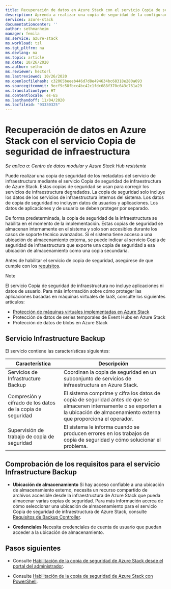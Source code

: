 ```yaml
---
title: Recuperación de datos en Azure Stack con el servicio Copia de seguridad de infraestructura | Microsoft Docs
description: Aprenda a realizar una copia de seguridad de la configuración y los datos de servicio, y a restaurarlos, con el servicio Copia de seguridad de infraestructura.
services: azure-stack
documentationcenter: ''
author: sethmanheim
manager: femila
ms.service: azure-stack
ms.workload: tzl
ms.tgt_pltfrm: na
ms.devlang: na
ms.topic: article
ms.date: 10/26/2020
ms.author: sethm
ms.reviewer: hectorl
ms.lastreviewed: 10/26/2020
ms.openlocfilehash: c32065beeeb446d7d8e494634bc68318e280a693
ms.sourcegitcommit: 9ecf9c58fbcc4bc42c1fdc688f370c643c761a29
ms.translationtype: HT
ms.contentlocale: es-ES
ms.lasthandoff: 11/04/2020
ms.locfileid: "93330325"
---
```

# <a name="recover-data-in-azure-stack-with-the-infrastructure-backup-service"></a>Recuperación de datos en Azure Stack con el servicio Copia de seguridad de infraestructura

*Se aplica a: Centro de datos modular y Azure Stack Hub resistente*

Puede realizar una copia de seguridad de los metadatos del servicio de infraestructura mediante el servicio Copia de seguridad de infraestructura de Azure Stack. Estas copias de seguridad se usan para corregir los servicios de infraestructura degradados. La copia de seguridad solo incluye los datos de los servicios de infraestructura internos del sistema. Los datos de copia de seguridad no incluyen datos de usuarios y aplicaciones. Los datos de aplicaciones y de usuario se deben proteger por separado.

De forma predeterminada, la copia de seguridad de la infraestructura se habilita en el momento de la implementación. Estas copias de seguridad se almacenan internamente en el sistema y solo son accesibles durante los casos de soporte técnico avanzados. Si el sistema tiene acceso a una ubicación de almacenamiento externa, se puede indicar al servicio Copia de seguridad de infraestructura que exporte una copia de seguridad a esa ubicación de almacenamiento como una copia secundaria.

Antes de habilitar el servicio de copia de seguridad, asegúrese de que cumple con los [requisitos](../../operator/azure-stack-backup-reference.md#backup-controller-requirements).

> [!NOTE]
> El servicio Copia de seguridad de infraestructura no incluye aplicaciones ni datos de usuario. Para más información sobre cómo proteger las aplicaciones basadas en máquinas virtuales de IaaS, consulte los siguientes artículos:
>
> - [Protección de máquinas virtuales implementadas en Azure Stack](../../user/azure-stack-manage-vm-protect.md)
> - Protección de datos de series temporales de Event Hubs en Azure Stack
> - Protección de datos de blobs en Azure Stack

## <a name="the-infrastructure-backup-service"></a>Servicio Infrastructure Backup

El servicio contiene las características siguientes:

| Característica                                            | Descripción                                                                                                                                                |
|----------------------------------------------------|------------------------------------------------------------------------------------------------------------------------------------------------------------|
| Servicios de Infrastructure Backup                     | Coordinan la copia de seguridad en un subconjunto de servicios de infraestructura en Azure Stack. |
| Compresión y cifrado de los datos de la copia de seguridad | El sistema comprime y cifra los datos de copia de seguridad antes de que se almacenen internamente o se exporten a la ubicación de almacenamiento externa que proporciona el operador.                |
| Supervisión de trabajo de copia de seguridad                              | El sistema le informa cuando se producen errores en los trabajos de copia de seguridad y cómo solucionar el problema.                                                                                                |

## <a name="verify-requirements-for-the-infrastructure-backup-service"></a>Comprobación de los requisitos para el servicio Infrastructure Backup

- **Ubicación de almacenamiento** Si hay acceso confiable a una ubicación de almacenamiento externo, necesita un recurso compartido de archivos accesible desde la infraestructura de Azure Stack que pueda almacenar varias copias de seguridad. Para más información acerca de cómo seleccionar una ubicación de almacenamiento para el servicio Copia de seguridad de infraestructura de Azure Stack, consulte [Requisitos de Backup Controller](../../operator/azure-stack-backup-reference.md#backup-controller-requirements).

- **Credenciales** Necesita credenciales de cuenta de usuario que puedan acceder a la ubicación de almacenamiento.

## <a name="next-steps"></a>Pasos siguientes

- Consulte [Habilitación de la copia de seguridad de Azure Stack desde el portal del administrador](../../operator/azure-stack-backup-enable-backup-console.md).

- Consulte [Habilitación de la copia de seguridad de Azure Stack con PowerShell](../../operator/azure-stack-backup-enable-backup-powershell.md).
